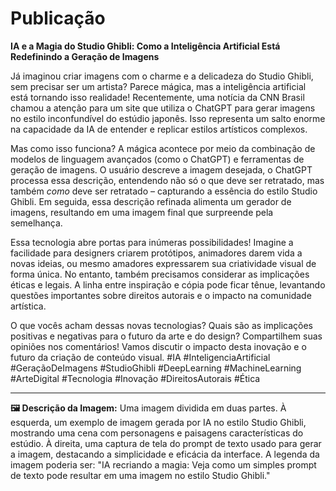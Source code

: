 # Publicação

**IA e a Magia do Studio Ghibli: Como a Inteligência Artificial Está Redefinindo a Geração de Imagens**

Já imaginou criar imagens com o charme e a delicadeza do Studio Ghibli, sem precisar ser um artista?  Parece mágica, mas a inteligência artificial está tornando isso realidade!  Recentemente, uma notícia da CNN Brasil chamou a atenção para um site que utiliza o ChatGPT para gerar imagens no estilo inconfundível do estúdio japonês.  Isso representa um salto enorme na capacidade da IA de entender e replicar estilos artísticos complexos.

Mas como isso funciona?  A mágica acontece por meio da combinação de modelos de linguagem avançados (como o ChatGPT) e ferramentas de geração de imagens.  O usuário descreve a imagem desejada, o ChatGPT processa essa descrição, entendendo não só o que deve ser retratado, mas também *como* deve ser retratado –  capturando a essência do estilo Studio Ghibli.  Em seguida, essa descrição refinada alimenta um gerador de imagens, resultando em uma imagem final que surpreende pela semelhança.

Essa tecnologia abre portas para inúmeras possibilidades!  Imagine a facilidade para designers criarem protótipos, animadores darem vida a novas ideias, ou mesmo amadores expressarem sua criatividade visual de forma única.  No entanto, também precisamos considerar as implicações éticas e legais.  A linha entre inspiração e cópia pode ficar tênue, levantando questões importantes sobre direitos autorais e o impacto na comunidade artística.

O que vocês acham dessas novas tecnologias?  Quais são as implicações positivas e negativas para o futuro da arte e do design?  Compartilhem suas opiniões nos comentários!  Vamos discutir o impacto desta inovação e o futuro da criação de conteúdo visual.  #IA #InteligenciaArtificial #GeraçãoDeImagens #StudioGhibli #DeepLearning #MachineLearning #ArteDigital #Tecnologia #Inovação #DireitosAutorais #Ética


---
**🖼️ Descrição da Imagem:** Uma imagem dividida em duas partes. À esquerda, um exemplo de imagem gerada por IA no estilo Studio Ghibli, mostrando uma cena com personagens e paisagens características do estúdio. À direita, uma captura de tela do prompt de texto usado para gerar a imagem, destacando a simplicidade e eficácia da interface.  A legenda da imagem poderia ser: "IA recriando a magia: Veja como um simples prompt de texto pode resultar em uma imagem no estilo Studio Ghibli."